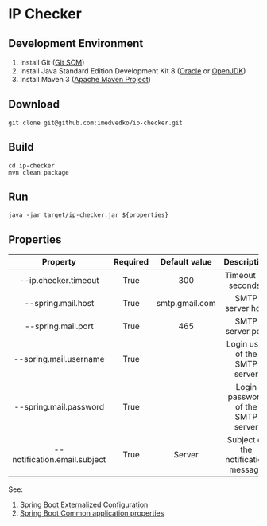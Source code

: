 IP Checker
==============

Development Environment
-----------------------
1. Install Git ([Git SCM](https://git-scm.com/book/en/v2/Getting-Started-Installing-Git))
2. Install Java Standard Edition Development Kit  8 ([Oracle](http://www.oracle.com/technetwork/java/javase/downloads/index.html) or [OpenJDK](http://openjdk.java.net/install/))
3. Install Maven 3 ([Apache Maven Project](https://maven.apache.org/download.cgi))

Download
--------
    git clone git@github.com:imedvedko/ip-checker.git

Build
-----
    cd ip-checker
    mvn clean package

Run
---
    java -jar target/ip-checker.jar ${properties}

Properties
----------
|           Property           | Required | Default value  |             Description             |
|:----------------------------:|:--------:|:--------------:|:-----------------------------------:|
|     --ip.checker.timeout     |   True   |      300       |        Timeout (in seconds)         |
|      --spring.mail.host      |   True   | smtp.gmail.com |          SMTP server host           |
|      --spring.mail.port      |   True   |      465       |          SMTP server port           |
|    --spring.mail.username    |   True   |                |    Login user of the SMTP server    |
|    --spring.mail.password    |   True   |                |  Login password of the SMTP server  |
| --notification.email.subject |   True   |     Server     | Subject of the notification message |

See:
1. [Spring Boot Externalized Configuration](http://docs.spring.io/spring-boot/docs/current/reference/html/boot-features-external-config.html)
2. [Spring Boot Common application properties](http://docs.spring.io/spring-boot/docs/current/reference/html/common-application-properties.html)
